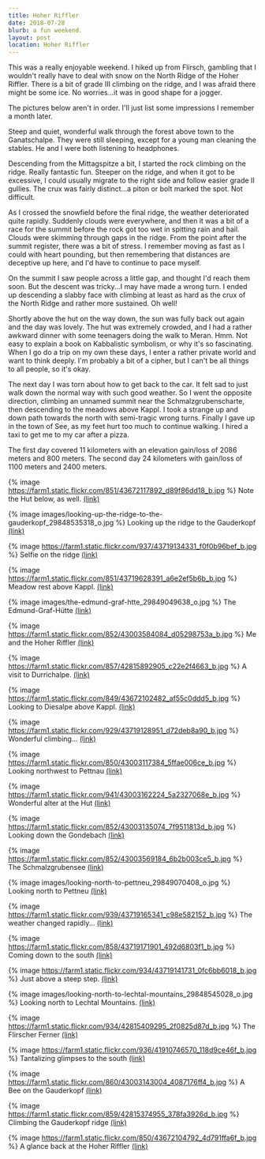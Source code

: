 ```yaml
---
title: Hoher Riffler
date: 2018-07-28
blurb: a fun weekend.
layout: post
location: Hoher Riffler
---
```


This was a really enjoyable weekend. I hiked up from Flirsch, gambling that
I wouldn't really have to deal with snow on the North Ridge of the Hoher
Riffler. There is a bit of grade III climbing on the ridge, and I was
afraid there might be some ice. No worries...it was in good shape for a jogger.

The pictures below aren't in order. I'll just list some impressions I remember
a month later.

Steep and quiet, wonderful walk through the forest above town to the
Ganatschalpe. They were still sleeping, except for a young man cleaning
the stables. He and I were both listening to headphones.

Descending from the Mittagspitze a bit, I started the rock climbing on 
the ridge. Really fantastic fun. Steeper on the ridge, and when it got to
be excessive, I could usually migrate to the right side and follow easier
grade II gullies. The crux was fairly distinct...a piton or bolt marked
the spot. Not difficult.

As I crossed the snowfield before the final ridge, the weather deteriorated
quite rapidly. Suddenly clouds were everywhere, and then it was a bit of a
race for the summit before the rock got too wet in spitting rain and hail.
Clouds were skimming through gaps in the ridge. From the point after the summit
register, there was a bit of stress. I remember moving as fast as I could
with heart pounding, but then remembering that distances are deceptive up
here, and I'd have to continue to pace myself.

On the summit I saw people across a little gap, and thought I'd reach them soon.
But the descent was tricky...I may have made a wrong turn. I ended up descending
a slabby face with climbing at least as hard as the crux of the North Ridge and
rather more sustained. Oh well!

Shortly above the hut on the way down, the sun was fully back out again and the day
was lovely. The hut was extremely crowded, and I had a rather awkward dinner with
some teenagers doing the walk to Meran. Hmm. Not easy to explain a book on
Kabbalistic symbolism, or why it's so fascinating. When I go do a trip on my own
these days, I enter a rather private world and want to think deeply. I'm probably
a bit of a cipher, but I can't be all things to all people, so it's okay.

The next day I was torn about how to get back to the car. It felt sad to just walk down
the normal way with such good weather. So I went the opposite direction, climbing an
unnamed summit near the Schmalzgrubenscharte, then descending to the meadows above
Kappl. I took a strange up and down path towards the north with semi-tragic wrong
turns. Finally I gave up in the town of See, as my feet hurt too much to continue
walking. I hired a taxi to get me to my car after a pizza.

The first day covered 11 kilometers with an elevation gain/loss of 2086 meters and
800 meters. The second day 24 kilometers with gain/loss of 1100 meters and 2400
meters.

{% image https://farm1.static.flickr.com/851/43672117892_d89f86dd18_b.jpg %}
Note the Hut below, as well.
<a href='https://www.flickr.com/photos/55338612@N00/43672117892'>(link)</a>



{% image images/looking-up-the-ridge-to-the-gauderkopf_29848535318_o.jpg %}
Looking up the ridge to the Gauderkopf
<a href='https://www.flickr.com/photos/55338612@N00/29848535318'>(link)</a>



{% image https://farm1.static.flickr.com/937/43719134331_f0f0b96bef_b.jpg %}
Selfie on the ridge
<a href='https://www.flickr.com/photos/55338612@N00/43719134331'>(link)</a>



{% image https://farm1.static.flickr.com/851/43719628391_a6e2ef5b6b_b.jpg %}
Meadow rest above Kappl.
<a href='https://www.flickr.com/photos/55338612@N00/43719628391'>(link)</a>



{% image images/the-edmund-graf-htte_29849049638_o.jpg %}
The Edmund-Graf-Hütte
<a href='https://www.flickr.com/photos/55338612@N00/29849049638'>(link)</a>



{% image https://farm1.static.flickr.com/852/43003584084_d05298753a_b.jpg %}
Me and the Hoher Riffler
<a href='https://www.flickr.com/photos/55338612@N00/43003584084'>(link)</a>



{% image https://farm1.static.flickr.com/857/42815892905_c22e2f4663_b.jpg %}
A visit to Durrichalpe.
<a href='https://www.flickr.com/photos/55338612@N00/42815892905'>(link)</a>



{% image https://farm1.static.flickr.com/849/43672102482_af55c0ddd5_b.jpg %}
Looking to Diesalpe above Kappl.
<a href='https://www.flickr.com/photos/55338612@N00/43672102482'>(link)</a>



{% image https://farm1.static.flickr.com/929/43719128951_d72deb8a90_b.jpg %}
Wonderful climbing...
<a href='https://www.flickr.com/photos/55338612@N00/43719128951'>(link)</a>



{% image https://farm1.static.flickr.com/850/43003117384_5ffae006ce_b.jpg %}
Looking northwest to Pettnau
<a href='https://www.flickr.com/photos/55338612@N00/43003117384'>(link)</a>



{% image https://farm1.static.flickr.com/941/43003162224_5a2327068e_b.jpg %}
Wonderful alter at the Hut
<a href='https://www.flickr.com/photos/55338612@N00/43003162224'>(link)</a>



{% image https://farm1.static.flickr.com/852/43003135074_7f9511813d_b.jpg %}
Looking down the Gondebach
<a href='https://www.flickr.com/photos/55338612@N00/43003135074'>(link)</a>



{% image https://farm1.static.flickr.com/852/43003569184_6b2b003ce5_b.jpg %}
The Schmalzgrubensee
<a href='https://www.flickr.com/photos/55338612@N00/43003569184'>(link)</a>



{% image images/looking-north-to-pettneu_29849070408_o.jpg %}
Looking north to Pettneu
<a href='https://www.flickr.com/photos/55338612@N00/29849070408'>(link)</a>



{% image https://farm1.static.flickr.com/939/43719165341_c98e582152_b.jpg %}
The weather changed rapidly...
<a href='https://www.flickr.com/photos/55338612@N00/43719165341'>(link)</a>



{% image https://farm1.static.flickr.com/858/43719171901_492d6803f1_b.jpg %}
Coming down to the south
<a href='https://www.flickr.com/photos/55338612@N00/43719171901'>(link)</a>



{% image https://farm1.static.flickr.com/934/43719141731_0fc6bb6018_b.jpg %}
Just above a steep step.
<a href='https://www.flickr.com/photos/55338612@N00/43719141731'>(link)</a>



{% image images/looking-north-to-lechtal-mountains_29848545028_o.jpg %}
Looking north to Lechtal Mountains.
<a href='https://www.flickr.com/photos/55338612@N00/29848545028'>(link)</a>



{% image https://farm1.static.flickr.com/934/42815409295_2f0825d87d_b.jpg %}
The Flirscher Ferner
<a href='https://www.flickr.com/photos/55338612@N00/42815409295'>(link)</a>



{% image https://farm1.static.flickr.com/936/41910746570_118d9ce46f_b.jpg %}
Tantalizing glimpses to the south
<a href='https://www.flickr.com/photos/55338612@N00/41910746570'>(link)</a>



{% image https://farm1.static.flickr.com/860/43003143004_4087176ff4_b.jpg %}
A Bee on the Gauderkopf
<a href='https://www.flickr.com/photos/55338612@N00/43003143004'>(link)</a>



{% image https://farm1.static.flickr.com/859/42815374955_378fa3926d_b.jpg %}
Climbing the Gauderkopf ridge
<a href='https://www.flickr.com/photos/55338612@N00/42815374955'>(link)</a>



{% image https://farm1.static.flickr.com/850/43672104792_4d791ffa6f_b.jpg %}
A glance back at the Hoher Riffler
<a href='https://www.flickr.com/photos/55338612@N00/43672104792'>(link)</a>


